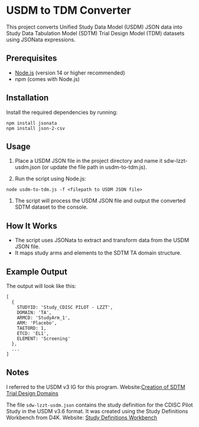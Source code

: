# USDM to TDM Converter

This project converts Unified Study Data Model (USDM) JSON data into Study Data Tabulation Model (SDTM) Trial Design Model (TDM) datasets using JSONata expressions.

## Prerequisites

- [Node.js](https://nodejs.org/) (version 14 or higher recommended)
- npm (comes with Node.js)

## Installation

Install the required dependencies by running:

```
npm install jsonata
npm install json-2-csv
```

## Usage
1. Place a USDM JSON file in the project directory and name it sdw-lzzt-usdm.json (or update the file path in usdm-to-tdm.js).

1. Run the script using Node.js:

```
node usdm-to-tdm.js -f <filepath to USDM JSON file>
```

1. The script will process the USDM JSON file and output the converted SDTM dataset to the console.

## How It Works
- The script uses JSONata to extract and transform data from the USDM JSON file.
- It maps study arms and elements to the SDTM TA domain structure.

## Example Output
The output will look like this:

```
[
  {
    STUDYID: 'Study_CDISC PILOT - LZZT',
    DOMAIN: 'TA',
    ARMCD: 'StudyArm_1',
    ARM: 'Placebo',
    TAETORD: 1,
    ETCD: 'EL1',
    ELEMENT: 'Screening'
  },
  ...
]
```

## Notes
I referred to the USDM v3 IG for this program. Website:[Creation of SDTM Trial Design Domains](https://wiki.cdisc.org/display/USDMIGv3/Creation+of+SDTM+Trial+Design+Domains)

The file `sdw-lzzt-usdm.json` contains the study definition for the CDISC Pilot Study in the USDM v3.6 format. It was created using the Study Definitions Workbench from D4K. Website: [Study Definitions Workbench](https://d4k-sdw.fly.dev/)